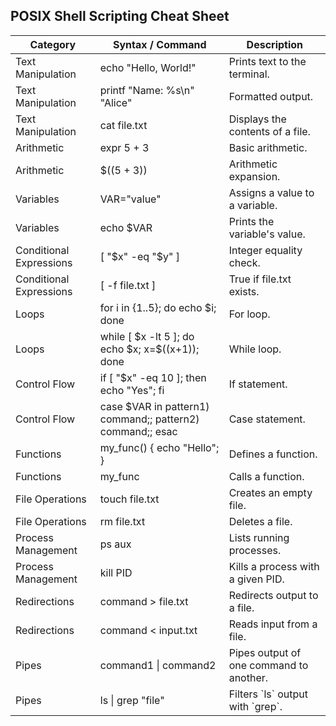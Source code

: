 <!DOCTYPE html>
<html lang="en">
<head>
    <meta charset="UTF-8">
    <meta name="viewport" content="width=device-width, initial-scale=1.0">
    <title>POSIX Shell Scripting Cheat Sheet</title>
    
</head>
<body>

<h2>POSIX Shell Scripting Cheat Sheet</h2>

<table>
    <thead>
        <tr>
            <th>Category</th>
            <th>Syntax / Command</th>
            <th>Description</th>
        </tr>
    </thead>
    <tbody>
        <tr>
            <td>Text Manipulation</td>
            <td>echo "Hello, World!"</td>
            <td>Prints text to the terminal.</td>
        </tr>
        <tr>
            <td>Text Manipulation</td>
            <td>printf "Name: %s\n" "Alice"</td>
            <td>Formatted output.</td>
        </tr>
        <tr>
            <td>Text Manipulation</td>
            <td>cat file.txt</td>
            <td>Displays the contents of a file.</td>
        </tr>
        <tr>
            <td>Arithmetic</td>
            <td>expr 5 + 3</td>
            <td>Basic arithmetic.</td>
        </tr>
        <tr>
            <td>Arithmetic</td>
            <td>$((5 + 3))</td>
            <td>Arithmetic expansion.</td>
        </tr>
        <tr>
            <td>Variables</td>
            <td>VAR="value"</td>
            <td>Assigns a value to a variable.</td>
        </tr>
        <tr>
            <td>Variables</td>
            <td>echo $VAR</td>
            <td>Prints the variable's value.</td>
        </tr>
        <tr>
            <td>Conditional Expressions</td>
            <td>[ "$x" -eq "$y" ]</td>
            <td>Integer equality check.</td>
        </tr>
        <tr>
            <td>Conditional Expressions</td>
            <td>[ -f file.txt ]</td>
            <td>True if file.txt exists.</td>
        </tr>
        <tr>
            <td>Loops</td>
            <td>for i in {1..5}; do echo $i; done</td>
            <td>For loop.</td>
        </tr>
        <tr>
            <td>Loops</td>
            <td>while [ $x -lt 5 ]; do echo $x; x=$((x+1)); done</td>
            <td>While loop.</td>
        </tr>
        <tr>
            <td>Control Flow</td>
            <td>if [ "$x" -eq 10 ]; then echo "Yes"; fi</td>
            <td>If statement.</td>
        </tr>
        <tr>
            <td>Control Flow</td>
            <td>case $VAR in pattern1) command;; pattern2) command;; esac</td>
            <td>Case statement.</td>
        </tr>
        <tr>
            <td>Functions</td>
            <td>my_func() { echo "Hello"; }</td>
            <td>Defines a function.</td>
        </tr>
        <tr>
            <td>Functions</td>
            <td>my_func</td>
            <td>Calls a function.</td>
        </tr>
        <tr>
            <td>File Operations</td>
            <td>touch file.txt</td>
            <td>Creates an empty file.</td>
        </tr>
        <tr>
            <td>File Operations</td>
            <td>rm file.txt</td>
            <td>Deletes a file.</td>
        </tr>
        <tr>
            <td>Process Management</td>
            <td>ps aux</td>
            <td>Lists running processes.</td>
        </tr>
        <tr>
            <td>Process Management</td>
            <td>kill PID</td>
            <td>Kills a process with a given PID.</td>
        </tr>
        <tr>
            <td>Redirections</td>
            <td>command > file.txt</td>
            <td>Redirects output to a file.</td>
        </tr>
        <tr>
            <td>Redirections</td>
            <td>command < input.txt</td>
            <td>Reads input from a file.</td>
        </tr>
        <tr>
            <td>Pipes</td>
            <td>command1 | command2</td>
            <td>Pipes output of one command to another.</td>
        </tr>
        <tr>
            <td>Pipes</td>
            <td>ls | grep "file"</td>
            <td>Filters `ls` output with `grep`.</td>
        </tr>
    </tbody>
</table>

</body>
</html>
